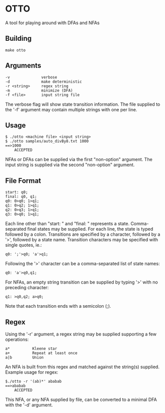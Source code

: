 # OTTO

A tool for playing around with DFAs and NFAs

## Building
```
make otto
```

## Arguments
```
-v              verbose
-d              make deterministic
-r <string>     regex string
-m              minimize (DFA)
-f <file>       input string file
```
The verbose flag will show state transition
information. The file supplied to the '-f' 
argument may contain multiple strings with 
one per line.

## Usage
```
$ ./otto <machine file> <input string>
$ ./otto samples/auto_divBy8.txt 1000
==>1000
	ACCEPTED
```
NFAs or DFAs can be supplied via the first
"non-option" argument. The input string is
supplied via the second "non-option" argument.

## File Format
```
start: q0;
final: q0, q1;
q0: 0>q0; 1>q1;
q1: 0>q2; 1>q1;
q2: 0>q3; 1>q1;
q3: 0>q0; 1>q1;
```
Each line other than "start: " and "final: "
represents a state. Comma-separated final states
may be supplied. For each line, the state is typed
followed by a colon. Transitions are specified
by a character, followed by a '>', followed by
a state name. Transition characters may be
specified with single quotes, ie.:

```
q0: ';'>q0; 'a'>q1;
```
Following the '>' character can be a comma-separated
list of state names:
```
q0: 'a'>q0,q1;
```
For NFAs, an empty string transition can be supplied
by typing '>' with no preceding character:
```
q1: >q0,q2; a>q0;
```

Note that each transition ends with a semicolon (;).


## Regex
Using the '-r' argument, a regex string may be supplied
supporting a few operations:
```
a*			Kleene star
a+			Repeat at least once
a|b			Union
```
An NFA is built from this regex and matched against
the string(s) supplied. Example usage for regex:
```
$./otto -r '(ab)*' ababab
==>ababab
	ACCEPTED
```
This NFA, or any NFA supplied by file, can be converted
to a minimal DFA with the '-d' argument.
